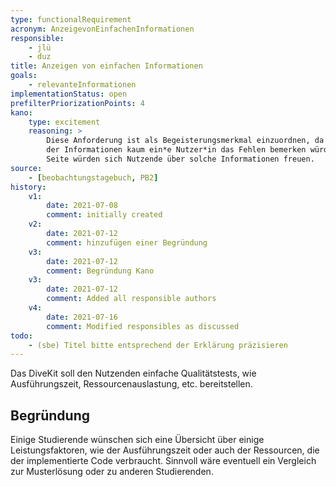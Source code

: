 ```yaml
---
type: functionalRequirement
acronym: AnzeigevonEinfachenInformationen
responsible:
    - jlü
    - duz
title: Anzeigen von einfachen Informationen
goals: 
    - relevanteInformationen
implementationStatus: open
prefilterPriorizationPoints: 4
kano:
    type: excitement
    reasoning: >
        Diese Anforderung ist als Begeisterungsmerkmal einzuordnen, da bei einem Fehlen 
        der Informationen kaum ein*e Nutzer*in das Fehlen bemerken würde oder die Funktion vermissen würde. Auf der anderen
        Seite würden sich Nutzende über solche Informationen freuen.
source:
    - [beobachtungstagebuch, PB2]
history:
    v1:
        date: 2021-07-08
        comment: initially created
    v2:
        date: 2021-07-12
        comment: hinzufügen einer Begründung
    v3:
        date: 2021-07-12
        comment: Begründung Kano
    v3:
        date: 2021-07-12
        comment: Added all responsible authors
    v4:
        date: 2021-07-16
        comment: Modified responsibles as discussed
todo:
    - (sbe) Titel bitte entsprechend der Erklärung präzisieren
---
```


Das DiveKit soll den Nutzenden einfache Qualitätstests, wie Ausführungszeit, Ressourcenauslastung, etc. bereitstellen.

## Begründung
Einige Studierende wünschen sich eine Übersicht über einige Leistungsfaktoren,
wie der Ausführungszeit oder auch der Ressourcen, die der implementierte Code verbraucht. Sinnvoll wäre eventuell ein Vergleich zur Musterlösung oder zu anderen Studierenden.
